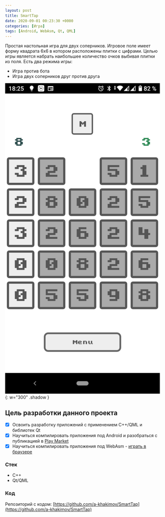 ```yaml
---
layout: post
title: SmartTap
date: 2020-09-01 00:23:30 +0000
categories: [Игра]
tags: [Android, WebAsm, Qt, QML]
---
```


Простая настольная игра для двух соперников.
Игровое поле имеет форму квадрата 6x6 в котором расположены плитки с цифрами.
Целью игры является набрать наибольшее количество очков выбивая плитки из поля.
Есть два режима игры:
* Игра против бота
* Игра двух соперников друг против друга

![](https://github.com/a-khakimov/SmartTap/raw/master/imgs/game.png){: w="300" .shadow }

## Цель разработки данного проекта

* [x] Освоить разработку приложений с применением C++/QML и библиотек Qt
* [x] Научиться компилировать приложения под Android и разобраться с публикацией в [Play Market](https://play.google.com/store/apps/details?id=org.ainr.SmartTap)
* [x] Научиться компилировать приложения под WebAsm - [играть в браузере](https://a-khakimov.github.io/pets/smarttap/SmartTap.html)

### Стек

- С++
- Qt/QML

### Код

Репозиторий с кодом: [https://github.com/a-khakimov/SmartTap](https://github.com/a-khakimov/SmartTap)

